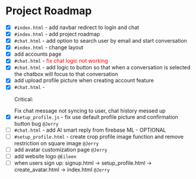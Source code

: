 ---
---

# Project Roadmap

- [x] `#index.html` - add navbar redirect to login and chat
- [x] `#index.html` - add project roadmap
- [x] `#chat.html` - add option to search user by email and start conversation
- [x] `#index.html` - change layout
- [x] add accounts page
- [x] `#chat.html` - <span style="color:red;">fix chat logic not working</span>
- [x] `#chat.html` - add logic to button so that when a conversation is selected the chatbox will focus to that conversation
- [x] add upload profile picture when creating account feature
- [x] `#chat.html` - <p style="colour: red;">Critical:</p> Fix chat message not syncing to user, chat history messed up
- [x] `#setup_profile.js` - fix use default profile picture and confirmation button bug `@Jerry`
- [ ] `#chat.html` - add AI smart reply from firebase ML - OPTIONAL
- [ ] `#setup_profile.html` - create crop profile image function and remove restriction on square image `@Jerry`
- [ ] add avatar customization page `@Jerry`
- [ ] add website logo `@Eileen`
- [ ] when users sign up: signup.html -> setup_profile.html -> create_avatar.html -> index.html `@Jerry`